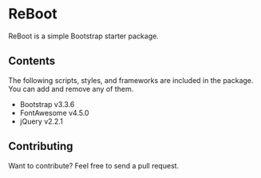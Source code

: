 ReBoot
=============

ReBoot is a simple Bootstrap starter package.

Contents
-------

The following scripts, styles, and frameworks are included in the package. You can add and remove any of them.

* Bootstrap v3.3.6
* FontAwesome v4.5.0
* jQuery v2.2.1


Contributing
------------

Want to contribute? Feel free to send a pull request.
